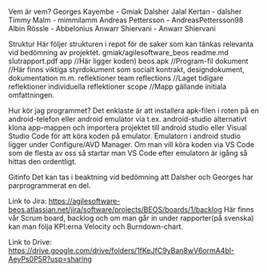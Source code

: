 Vem är vem?
  Georges Kayembe - Gmiak
  Dalsher Jalal Kertan - dalsher
  Timmy Malm - mimmilamm
  Andreas Pettersson - AndreasPettersson98
  Albin Rössle - Abbelonius
  Anwarr Shiervani - Anwarr Shiervani

Struktur
Här följer strukturen i repot för de saker som kan tänkas relevanta vid bedömning av projektet. 
gmiak/agilesoftware_beos
  readme.md
  slutrapport.pdf 
  app //Här ligger koden)
  beos.apk //Program-fil
  dokument //Här finns viktiga styrdokument som socialt kontrakt, designdokument, dokumentation m.m.
  reflektioner
    team reflections //Laget tidigare reflektioner
    individuella reflektioner
  scope //Mapp gällande initiala omfattningen.
  
Hur kör jag programmet? 
  Det enklaste är att installera apk-filen i roten på en android-telefon eller android emulator via t.ex. android-studio alternativt klona app-mappen och importera projektet till android studio eller Visual Studio Code för att köra koden på emulator. Emulatorn i android studio ligger under Configure/AVD Manager. Om man vill köra koden via VS Code som de flesta av oss så startar man VS Code efter emulatorn är igång så hittas den ordentligt. 

Gitinfo
Det kan tas i beaktning vid bedömning att Dalsher och Georges har parprogrammerat en del. 

Link to Jira: https://agilesoftware-beos.atlassian.net/jira/software/projects/BEOS/boards/1/backlog
Här finns vår Scrum board, backlog och om man går in under rapporter(på svenska) kan man följa KPI:erna Velocity och Burndown-chart.

Link to Drive: https://drive.google.com/drive/folders/1fKeJfC9yBan8wV6ormA4bI-AeyPs0P5R?usp=sharing
